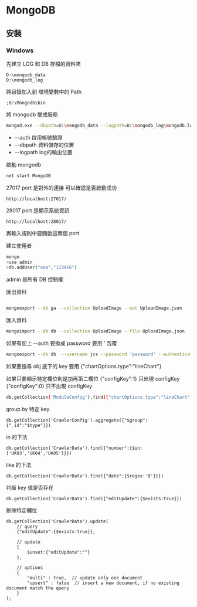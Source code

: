 # MongoDB

## 安裝

### Windows

先建立 LOG 和 DB 存檔的資料夾

```
D:\mongodb_data
D:\mongodb_log
```

將目錄加入到 環境變數中的 Path

```
;D:\Mongodb\bin
```
將 mongodb 變成服務

```bash
mongod.exe --dbpath=D:\mongodb_data --logpath=D:\mongodb_log\mongodb.log --auth --install 
```

- --auth 啟用帳號驗證
- --dbpath 資料儲存的位置
- --logpath log的輸出位置

啟動 mongodb

```bash
net start MongoDB
```

27017 port 是對外的連接 可以確認是否啟動成功
```
http://localhost:27017/
```

28017 port 是顯示系統資訊

```
http://localhost:28017/
```

再輸入規則中要開啟這兩個 port





建立使用者

```bash
mongo
>use admin
>db.addUser("aaa","123456")

```

admin 是所有 DB  控制權


匯出資料

```bash

mongoexport --db ga --collection UploadImage --out UploadImage.json

```



匯入資料

```bash
mongoimport --db db --collection UploadImage --file UploadImage.json
```


如果有加上 --auth 要換成 password 要用 '  包覆

```bash 
mongoexport --db db  --username jcs --password 'password' --authenticationDatabase admin --collection CrawlerConfig --out CrawlerConfig.json

```

如果要搜尋 obj 底下的 key 要用 {"chartOptions.type":"lineChart"}

如果只要顯示特定欄位則是加再第二欄位 
{"configKey":1}  只出現 configKey
{"configKey":0}  只不出現 configKey

``` bash
db.getCollection('ModuleConfig').find({"chartOptions.type":"lineChart","showRate":true},{"configKey":1,"title":1,"module":1})
```

group by 特定 key

```
db.getCollection('CrawlerConfig').aggregate({"$group":{"_id":"$type"}})
```
in 的下法

```
db.getCollection('CrawlerData').find({"number":{$in:['UK03','UK04','UK05']}})
```

like 的下法

```
db.getCollection('CrawlerData').find({"date":{$regex:'Q'}}})
```

判斷 key 值是否存在

```
db.getCollection('CrawlerData').find({"editUpdate":{$exists:true}})
```

刪除特定欄位

```
db.getCollection('CrawlerData').update(
    // query 
    {"editUpdate":{$exists:true}},
    
    // update 
    {
        $unset:{"editUpdate":""}
    },
    
    // options 
    {
        "multi" : true,  // update only one document 
        "upsert" : false  // insert a new document, if no existing document match the query 
    }
);
```